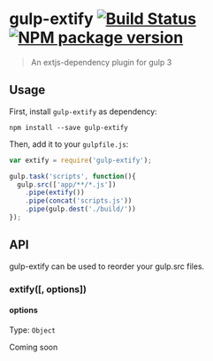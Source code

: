 # gulp-extify [![Build Status][travis-image]][travis-url] [![NPM package version][npm-image]][npm-url]
> An extjs-dependency plugin for gulp 3

## Usage

First, install `gulp-extify` as dependency:

```shell
npm install --save gulp-extify
```

Then, add it to your `gulpfile.js`:

```javascript
var extify = require('gulp-extify');

gulp.task('scripts', function(){
  gulp.src(['app/**/*.js'])
    .pipe(extify())
    .pipe(concat('scripts.js'))
    .pipe(gulp.dest('./build/'))
});
```


## API

gulp-extify can be used to reorder your gulp.src files.

### extify([, options])

#### options
Type: `Object`

Coming soon

[travis-url]: https://travis-ci.org/Journerist/gulp-extify
[travis-image]: https://travis-ci.org/Journerist/gulp-extify.svg?branch=master
[npm-url]: https://www.npmjs.com/package/gulp-extify
[npm-image]: https://badge.fury.io/js/gulp-extify.svg
